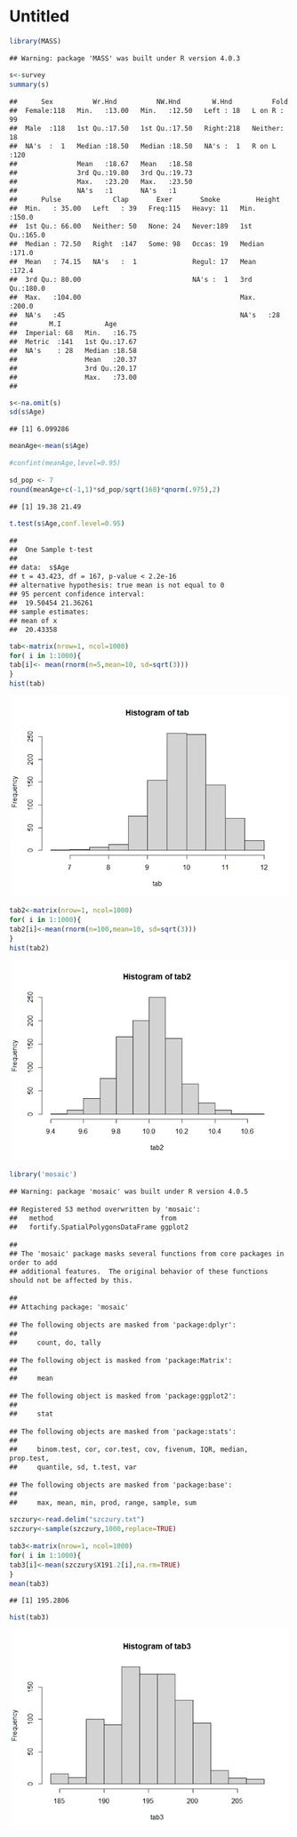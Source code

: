Untitled
================

``` r
library(MASS)
```

    ## Warning: package 'MASS' was built under R version 4.0.3

``` r
s<-survey
summary(s)
```

    ##      Sex          Wr.Hnd          NW.Hnd        W.Hnd          Fold    
    ##  Female:118   Min.   :13.00   Min.   :12.50   Left : 18   L on R : 99  
    ##  Male  :118   1st Qu.:17.50   1st Qu.:17.50   Right:218   Neither: 18  
    ##  NA's  :  1   Median :18.50   Median :18.50   NA's :  1   R on L :120  
    ##               Mean   :18.67   Mean   :18.58                            
    ##               3rd Qu.:19.80   3rd Qu.:19.73                            
    ##               Max.   :23.20   Max.   :23.50                            
    ##               NA's   :1       NA's   :1                                
    ##      Pulse             Clap       Exer       Smoke         Height     
    ##  Min.   : 35.00   Left   : 39   Freq:115   Heavy: 11   Min.   :150.0  
    ##  1st Qu.: 66.00   Neither: 50   None: 24   Never:189   1st Qu.:165.0  
    ##  Median : 72.50   Right  :147   Some: 98   Occas: 19   Median :171.0  
    ##  Mean   : 74.15   NA's   :  1              Regul: 17   Mean   :172.4  
    ##  3rd Qu.: 80.00                            NA's :  1   3rd Qu.:180.0  
    ##  Max.   :104.00                                        Max.   :200.0  
    ##  NA's   :45                                            NA's   :28     
    ##        M.I           Age       
    ##  Imperial: 68   Min.   :16.75  
    ##  Metric  :141   1st Qu.:17.67  
    ##  NA's    : 28   Median :18.58  
    ##                 Mean   :20.37  
    ##                 3rd Qu.:20.17  
    ##                 Max.   :73.00  
    ## 

``` r
s<-na.omit(s)
sd(s$Age)
```

    ## [1] 6.099286

``` r
meanAge<-mean(s$Age)
```

``` r
#confint(meanAge,level=0.95)
```

``` r
sd_pop <- 7
round(meanAge+c(-1,1)*sd_pop/sqrt(168)*qnorm(.975),2)
```

    ## [1] 19.38 21.49

``` r
t.test(s$Age,conf.level=0.95)
```

    ## 
    ##  One Sample t-test
    ## 
    ## data:  s$Age
    ## t = 43.423, df = 167, p-value < 2.2e-16
    ## alternative hypothesis: true mean is not equal to 0
    ## 95 percent confidence interval:
    ##  19.50454 21.36261
    ## sample estimates:
    ## mean of x 
    ##  20.43358

``` r
tab<-matrix(nrow=1, ncol=1000)
for( i in 1:1000){
tab[i]<- mean(rnorm(n=5,mean=10, sd=sqrt(3)))
}
hist(tab)
```

![](Estymacja_files/figure-gfm/unnamed-chunk-5-1.png)<!-- -->

``` r
tab2<-matrix(nrow=1, ncol=1000)
for( i in 1:1000){
tab2[i]<-mean(rnorm(n=100,mean=10, sd=sqrt(3)))
}
hist(tab2)
```

![](Estymacja_files/figure-gfm/unnamed-chunk-6-1.png)<!-- -->

``` r
library('mosaic')
```

    ## Warning: package 'mosaic' was built under R version 4.0.5

    ## Registered S3 method overwritten by 'mosaic':
    ##   method                           from   
    ##   fortify.SpatialPolygonsDataFrame ggplot2

    ## 
    ## The 'mosaic' package masks several functions from core packages in order to add 
    ## additional features.  The original behavior of these functions should not be affected by this.

    ## 
    ## Attaching package: 'mosaic'

    ## The following objects are masked from 'package:dplyr':
    ## 
    ##     count, do, tally

    ## The following object is masked from 'package:Matrix':
    ## 
    ##     mean

    ## The following object is masked from 'package:ggplot2':
    ## 
    ##     stat

    ## The following objects are masked from 'package:stats':
    ## 
    ##     binom.test, cor, cor.test, cov, fivenum, IQR, median, prop.test,
    ##     quantile, sd, t.test, var

    ## The following objects are masked from 'package:base':
    ## 
    ##     max, mean, min, prod, range, sample, sum

``` r
szczury<-read.delim("szczury.txt")
szczury<-sample(szczury,1000,replace=TRUE)
```

``` r
tab3<-matrix(nrow=1, ncol=1000)
for( i in 1:1000){
tab3[i]<-mean(szczury$X191.2[i],na.rm=TRUE)
}
mean(tab3)
```

    ## [1] 195.2806

``` r
hist(tab3)
```

![](Estymacja_files/figure-gfm/unnamed-chunk-9-1.png)<!-- -->
